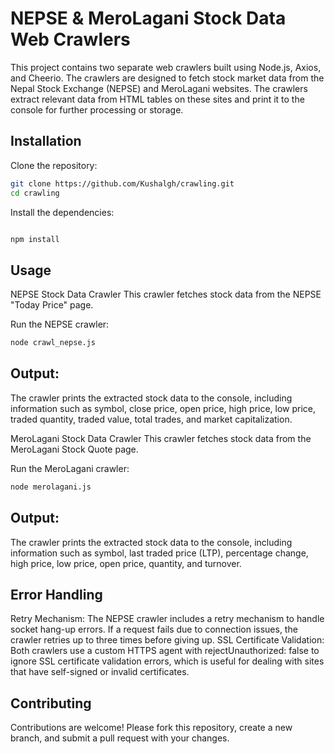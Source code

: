 # NEPSE & MeroLagani Stock Data Web Crawlers

This project contains two separate web crawlers built using Node.js, Axios, and Cheerio. The crawlers are designed to fetch stock market data from the Nepal Stock Exchange (NEPSE) and MeroLagani websites. The crawlers extract relevant data from HTML tables on these sites and print it to the console for further processing or storage.


## Installation

Clone the repository:

```bash
git clone https://github.com/Kushalgh/crawling.git
cd crawling
```


Install the dependencies:
```bash

npm install
```

## Usage
NEPSE Stock Data Crawler
This crawler fetches stock data from the NEPSE "Today Price" page.


Run the NEPSE crawler:
```bash
node crawl_nepse.js
```

## Output:

The crawler prints the extracted stock data to the console, including information such as symbol, close price, open price, high price, low price, traded quantity, traded value, total trades, and market capitalization.

MeroLagani Stock Data Crawler
This crawler fetches stock data from the MeroLagani Stock Quote page.

Run the MeroLagani crawler:

```bash
node merolagani.js
```

## Output:

The crawler prints the extracted stock data to the console, including information such as symbol, last traded price (LTP), percentage change, high price, low price, open price, quantity, and turnover.

## Error Handling

Retry Mechanism: The NEPSE crawler includes a retry mechanism to handle socket hang-up errors. If a request fails due to connection issues, the crawler retries up to three times before giving up.
SSL Certificate Validation: Both crawlers use a custom HTTPS agent with rejectUnauthorized: false to ignore SSL certificate validation errors, which is useful for dealing with sites that have self-signed or invalid certificates.

## Contributing
Contributions are welcome! Please fork this repository, create a new branch, and submit a pull request with your changes.

